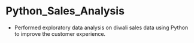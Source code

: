 # Python_Sales_Analysis
- Performed exploratory data analysis on diwali sales data using Python to improve the customer experience.
